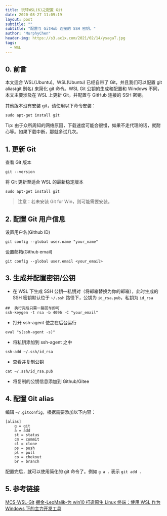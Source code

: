 ```yaml
---
title: 玩转WSL(6)之配置 Git
date: 2020-08-27 11:09:19
layout: post
subtitle: ""
subtitle: "配置与 GitHub 连接的 SSH 密钥。"
author: "MurphyChen"
header-img: https://s3.ax1x.com/2021/02/14/ysagaT.jpg
tags:
  - WSL
---
```


## 0. 前言

本文适合 WSL(Ubuntu)。WSL(Ubuntu) 已经自带了 Git，并且我们可以配置 git alias(git 别名) 来简化 git 命令。WSL Git 公钥的生成和配置和 Windows 不同，本文主要涉及在 WSL 上更新 Git，并配置与 GitHub 连接的 SSH 密钥。  

其他版本没有安装 git，请使用以下命令安装：
```
sudo apt-get install git
```

Tip: 由于众所周知的网络原因，下载速度可能会很慢，如果不走代理的话，就耐心等。如果下载中断，那就多试几次。

##  1. 更新 Git

查看 Git 版本

```
git --version
```

将 Git 更新至适合 WSL 的最新稳定版本

```
sudo apt-get install git
```

> 注意：若未安装 Git for Win，则可能需要安装。

##  2. 配置 Git 用户信息

设置用户名(Github ID)

```
git config --global user.name "your_name"
```

设置邮箱(Github email)

```
git config --global user.email <your_email>
```

##  3. 生成并配置密钥/公钥

- 在 WSL 下生成 SSH 公钥—私钥对（将邮箱替换为你的邮箱），此时生成的 SSH 密钥默认位于 `~/.ssh` 路径下，公钥为 `id_rsa.pub`，私钥为 `id_rsa`

```
##  执行完后只需一路回车即可
ssh-keygen -t rsa -b 4096 -C "your_email"
```

- 打开 ssh-agent 使之在后台运行

```
eval "$(ssh-agent -s)"
```

- 将私钥添加到 ssh-agent 之中

```
ssh-add ~/.ssh/id_rsa
```

- 查看并复制公钥

```
cat ~/.ssh/id_rsa.pub
```

- 将复制的公钥信息添加到 Github/Gitee

##  4. 配置 Git alias

编辑 `~/.gitconfig`，根据需要添加以下内容：

```
[alias]
    g = git
    a = add
    st = status
    cm = commit
    cl = clone
    ps = push
    pl = pull
    co = chekout
    br = branch
```

配置完后，就可以使用简化的 git 命令了。例如 `g a .` 表示 `git add .`

##  5. 参考链接

[MCS-WSL-Git](https://docs.microsoft.com/zh-cn/windows/wsl/tutorials/wsl-git#git-config-file-setup)
[掘金-LeoMalik-为 win10 打造原生 Linux 终端：使用 WSL 作为 Windows 下的主力开发工具](https://juejin.im/post/6844904064535248909#heading-9)

